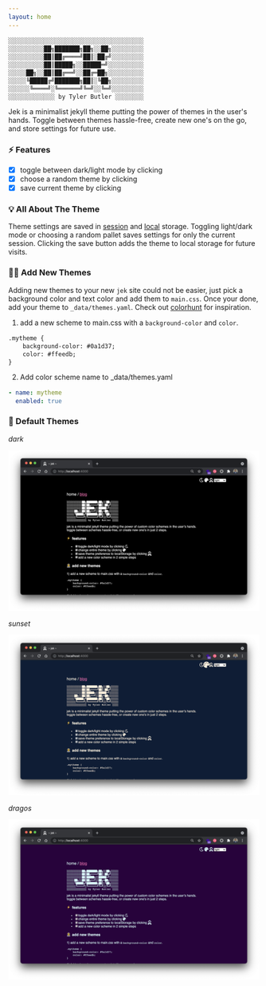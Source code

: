 ```yaml
---
layout: home
---
```


```text
░░░░░░░░░░░░░░░░░░░░░░░░░░░░░░░░░░░░░░
░░░░░░░░░░██╗███████╗██╗░░██╗░░░░░░░░░
░░░░░░░░░░██║██╔════╝██║░██╔╝░░░░░░░░░
░░░░░░░░░░██║█████╗░░█████═╝░░░░░░░░░░
░░░░░██╗░░██║██╔══╝░░██╔═██╗░░░░░░░░░░
░░░░░╚█████╔╝███████╗██║░╚██╗░░░░░░░░░
░░░░░░╚════╝░╚══════╝╚═╝░░╚═╝░░░░░░░░░
░░░░░░░░░░░░░ by Tyler Butler ░░░░░░░░
```  
Jek is a minimalist jekyll theme putting the power of themes in the user's hands. Toggle between themes hassle-free, create new one's on the go, and store settings for future use.  
### ⚡ Features  

+  [x] toggle between dark/light mode by clicking <i class="far fa-moon zoom"></i>
+  [x] choose a random theme by clicking  <i class="fas fa-palette zoom"></i>
+  [x] save current theme by clicking  <i class="fas fa-user-astronaut zoom"></i>

### 💡 All About The Theme 

Theme settings are saved in [session](https://developer.mozilla.org/en-US/docs/Web/API/Window/sessionStorage) and [local](https://developer.mozilla.org/en-US/docs/Web/API/Window/localStorage) storage. Toggling light/dark mode or choosing a random pallet saves settings for only the current session. Clicking the save button adds the theme to local storage for future visits. 

### 👩‍🚀 Add New Themes  

Adding new themes to your new `jek` site could not be easier, just pick a background color and text color and add them to `main.css`. Once your done, add your theme to `_data/themes.yaml`. Check out [colorhunt](https://colorhunt.co/) for inspiration.


1) add a new scheme to main.css with a `background-color` and `color`.  

```
.mytheme {
    background-color: #0a1d37;
    color: #ffeedb;
}
```  

2) Add color scheme name to _data/themes.yaml  

```yaml
- name: mytheme
  enabled: true
```

### 🌈 Default Themes

*dark*  

![](/assets/img/readme/preview-dark.png)

*sunset*   

![](/assets/img/readme/preview-sunset.png)

*dragos*  

![](/assets/img/readme/preview-dragos.png)  